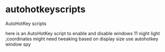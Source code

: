 # autohotkeyscripts
AutoHotKey scripts


here is an AutoHotKey script to enable and disable windows 11 night light
;coordinates might need tweaking based on display size use autohotkey window spy

